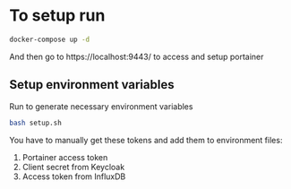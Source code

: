 # To setup run

```bash
docker-compose up -d
```

And then go to https://localhost:9443/ to access and setup portainer

## Setup environment variables
Run to generate necessary environment variables

```bash
bash setup.sh
```

You have to manually get these tokens and add them to environment files:
1. Portainer access token
2. Client secret from Keycloak
3. Access token from InfluxDB